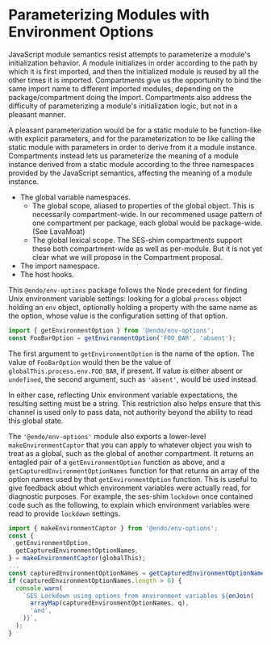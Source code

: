 # Parameterizing Modules with Environment Options

JavaScript module semantics resist attempts to parameterize a module's
initialization behavior. A module initializes in order according to
the path by which it is first imported, and then the initialized module
is reused by all the other times it is imported. Compartments give us
the opportunity to bind the same import name to different imported
modules, depending on the package/compartment doing the import. Compartments
also address the difficulty of parameterizing a module's initialization
logic, but not in a pleasant manner.

A pleasant parameterization would be for a static module to be function-like
with explicit parameters, and for the parameterization to be like
calling the static module with parameters in order to derive from it a
module instance. Compartments instead lets us parameterize the meaning
of a module instance derived from a static module according to the
three namespaces provided by the JavaScript semantics, affecting the
meaning of a module instance.
   * The global variable namespaces.
      * The global scope, aliased to properties of the global object.
        This is necessarily compartment-wide. In our
        recommened usage pattern of one compartment per package,
        each global would be package-wide. (See LavaMoat)
      * The global lexical scope. The SES-shim compartments support
        these both compartment-wide as well as per-module. But it is
        not yet clear what we will propose in the Compartment proposal.
   * The import namespace.
   * The host hooks.

This `@endo/env-options` package follows the Node precedent for
finding Unix environment variable settings: looking for a
global `process` object holding an `env` object,
optionally holding a property with the same name as the option,
whose value is the configuration setting of that option.

```js
import { getEnvironmentOption } from '@endo/env-options';
const FooBarOption = getEnvironmentOption('FOO_BAR', 'absent');
```

The first argument to `getEnvironmentOption` is the name of the option.
The value of `FooBarOption` would then be the value of
`globalThis.process.env.FOO_BAR`, if present.
If value is either absent or `undefined`, the second argument,
such as `'absent'`, would be used instead.

In either case, reflecting Unix environment variable expectations,
the resulting setting must be a string.
This restriction also helps ensure that this channel is used only to pass data,
not authority beyond the ability to read this global state.

The `'@endo/env-options'` module also exports a lower-level
`makeEnvironmentCaptor` that you can apply to whatever object you wish to treat
as a global, such as the global of another compartment. It returns an entagled
pair of a `getEnvironmentOption` function as above, and a
`getCapturedEnvironmentOptionNames` function for that returns an array of
the option names used by that `getEnvironmentOption` function. This is
useful to give feedback about
which environment variables were actually read, for diagnostic purposes.
For example, the
ses-shim `lockdown` once contained code such as the following, to explain which
environment variables were read to provide `lockdown` settings.

```js
import { makeEnvironmentCaptor } from '@endo/env-options';
const {
  getEnvironmentOption,
  getCapturedEnvironmentOptionNames,
} = makeEnvironmentCaptor(globalThis);
...
const capturedEnvironmentOptionNames = getCapturedEnvironmentOptionNames();
if (capturedEnvironmentOptionNames.length > 0) {
  console.warn(
    `SES Lockdown using options from environment variables ${enJoin(
      arrayMap(capturedEnvironmentOptionNames, q),
      'and',
    )}`,
  );
}
```
